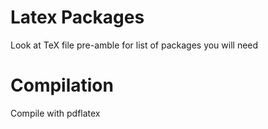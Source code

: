 # Latex Packages

Look at TeX file pre-amble for list of packages you will need

# Compilation

Compile with pdflatex
